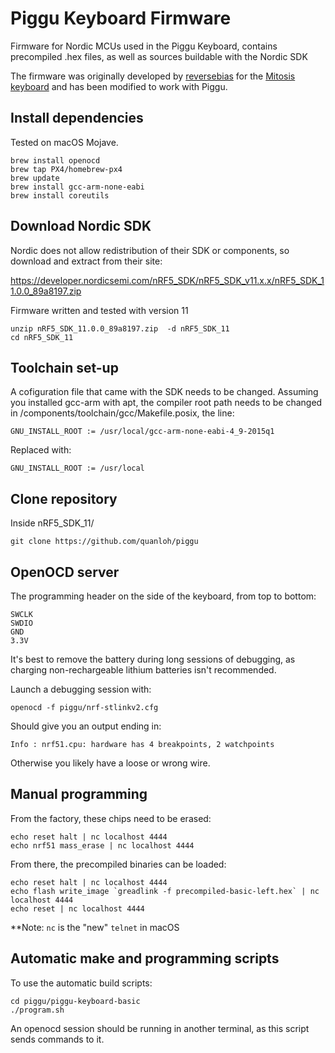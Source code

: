 # Piggu Keyboard Firmware
Firmware for Nordic MCUs used in the Piggu Keyboard, contains precompiled .hex files, as well as sources buildable with the Nordic SDK

The firmware was originally developed by [reversebias](https://github.com/reversebias) for the [Mitosis keyboard](https://github.com/reversebias/mitosis) and has been modified to work with Piggu.

## Install dependencies

Tested on macOS Mojave.

```
brew install openocd
brew tap PX4/homebrew-px4
brew update
brew install gcc-arm-none-eabi
brew install coreutils
```

## Download Nordic SDK

Nordic does not allow redistribution of their SDK or components, so download and extract from their site:

https://developer.nordicsemi.com/nRF5_SDK/nRF5_SDK_v11.x.x/nRF5_SDK_11.0.0_89a8197.zip

Firmware written and tested with version 11

```
unzip nRF5_SDK_11.0.0_89a8197.zip  -d nRF5_SDK_11
cd nRF5_SDK_11
```

## Toolchain set-up

A cofiguration file that came with the SDK needs to be changed. Assuming you installed gcc-arm with apt, the compiler root path needs to be changed in /components/toolchain/gcc/Makefile.posix, the line:
```
GNU_INSTALL_ROOT := /usr/local/gcc-arm-none-eabi-4_9-2015q1
```
Replaced with:
```
GNU_INSTALL_ROOT := /usr/local
```

## Clone repository
Inside nRF5_SDK_11/
```
git clone https://github.com/quanloh/piggu
```
## OpenOCD server
The programming header on the side of the keyboard, from top to bottom:
```
SWCLK
SWDIO
GND
3.3V
```
It's best to remove the battery during long sessions of debugging, as charging non-rechargeable lithium batteries isn't recommended.

Launch a debugging session with:
```
openocd -f piggu/nrf-stlinkv2.cfg
```
Should give you an output ending in:
```
Info : nrf51.cpu: hardware has 4 breakpoints, 2 watchpoints
```
Otherwise you likely have a loose or wrong wire.


## Manual programming
From the factory, these chips need to be erased:
```
echo reset halt | nc localhost 4444
echo nrf51 mass_erase | nc localhost 4444
```
From there, the precompiled binaries can be loaded:
```
echo reset halt | nc localhost 4444
echo flash write_image `greadlink -f precompiled-basic-left.hex` | nc localhost 4444
echo reset | nc localhost 4444
```

**Note: ```nc``` is the "new" ```telnet``` in macOS

## Automatic make and programming scripts
To use the automatic build scripts:
```
cd piggu/piggu-keyboard-basic
./program.sh
```
An openocd session should be running in another terminal, as this script sends commands to it.

